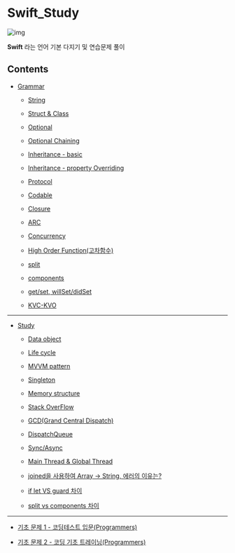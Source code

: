 # Swift_Study

![img](https://mblogthumb-phinf.pstatic.net/MjAxODExMDFfMTcw/MDAxNTQxMDQyMDg4MjQ0.B0N974qP_FCEw6Hj28xDjRYXTHU6R7M7pEpvsRKhqlAg.zaTEhwKDfmQql81e44pyBapnlvdO38GdJHME-V_fQkAg.GIF.yellowouk2/1540993661620.GIF?type=w800)

**Swift** 라는 언어 기본 다지기 및 연습문제 풀이

## Contents

- [Grammar](https://github.com/BOLTB0X/Swift_Study/tree/main/swiftGrammar)

  - [String](https://github.com/BOLTB0X/Swift_Study/blob/main/swiftGrammar/String/README.md)

  - [Struct & Class](https://github.com/BOLTB0X/Swift_Study/tree/main/swiftGrammar/Strcut%20%26%20Class)

  - [Optional](https://github.com/BOLTB0X/Swift_Study/tree/main/swiftGrammar/Optional)

  - [Optional Chaining](https://github.com/BOLTB0X/Swift_Study/tree/main/swiftGrammar/Optional%20Chaining)

  - [Inheritance - basic](https://github.com/BOLTB0X/Swift_Study/tree/main/swiftGrammar/InheritanceStudy.playground)

  - [Inheritance - property Overriding]()

  - [Protocol](https://github.com/BOLTB0X/Swift_Study/tree/main/swiftGrammar/Protocol)

  - [Codable](https://github.com/BOLTB0X/Swift_Study/blob/main/swiftGrammar/Codable/README.md)

  - [Closure](https://github.com/BOLTB0X/Swift_Study/tree/main/swiftGrammar/Closure)

  - [ARC](https://github.com/BOLTB0X/Swift_Study/tree/main/swiftGrammar/ARC)

  - [Concurrency](https://github.com/BOLTB0X/Swift_Study/tree/main/swiftGrammar/Concurrency)

  - [High Order Function(고차함수)](https://github.com/BOLTB0X/Swift_Study/tree/main/swiftGrammar/High%20Order%20Function)

  - [split](https://github.com/BOLTB0X/Swift_Study/blob/main/study/Split-Components/split.md)

  - [components](https://github.com/BOLTB0X/Swift_Study/blob/main/study/Split-Components/components.md)

  - [get/set, willSet/didSet](https://github.com/BOLTB0X/Swift_Study/tree/main/swiftGrammar/Getter-Setter)

  - [KVC-KVO]()
    <br/>

---

- [Study](https://github.com/BOLTB0X/Swift_Study/tree/main/study)

  - [Data object](https://github.com/BOLTB0X/Swift_Study/tree/main/study/DataObject)

  - [Life cycle](https://github.com/BOLTB0X/Swift_Study/tree/main/study/LifeCycle)

  - [MVVM pattern](https://github.com/BOLTB0X/Swift_Study/tree/main/study/mvvmTutorial.playground)

  - [Singleton](https://github.com/BOLTB0X/Swift_Study/tree/main/study/Singleton)

  - [Memory structure](https://github.com/BOLTB0X/Swift_Study/tree/main/study/Memory)

  - [Stack OverFlow](https://github.com/BOLTB0X/Swift_Study/blob/main/study/StackOverFlow/README.md)

  - [GCD(Grand Central Dispatch)](https://github.com/BOLTB0X/Swift_Study/tree/main/study/GCDPlayground)

  - [DispatchQueue](https://github.com/BOLTB0X/Swift_Study/blob/main/study/GCDPlayground/dispatchQue.md)

  - [Sync/Async](https://github.com/BOLTB0X/Swift_Study/blob/main/study/GCDPlayground/syncAsync2.md)

  - [Main Thread & Global Thread](https://github.com/BOLTB0X/Swift_Study/tree/main/study/Main%20Thread%20%26%20Global%20Thread)

  - [joined을 사용하여 Array -> String, 에러의 이유는?](https://github.com/BOLTB0X/Swift_Study/tree/main/study/String-And-Array)

  - [if let VS guard 차이](https://github.com/BOLTB0X/Swift_Study/blob/main/swiftGrammar/Guard/README.md)

  - [split vs components 차이]()
    <br/>

---

- [기초 문제 1 - 코딩테스트 입문(Programmers)](https://github.com/BOLTB0X/Swift_Study/tree/main/코딩테스트입문)

- [기초 문제 2 - 코딩 기초 트레이닝(Programmers)](https://github.com/BOLTB0X/Swift_Study/tree/main/코딩%20기초%20트레이닝)
